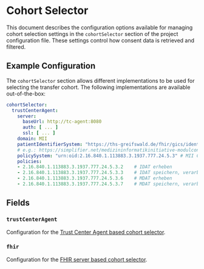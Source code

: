 # Cohort Selector <Badge type="tip" text="Clinical Domain Agent" /> <Badge type="warning" text="Since 5.0" />

This document describes the configuration options available for managing cohort selection settings
in the `cohortSelector` section of the project configuration file. These settings control how
consent data is retrieved and filtered.

## Example Configuration

The `cohortSelector` section allows different implementations to be used for selecting the transfer
cohort. The following implementations are available out-of-the-box:

```yaml
cohortSelector:
  trustCenterAgent:
    server:
      baseUrl: http://tc-agent:8080
      auth: [ ... ]
      ssl: [ ... ]
    domain: MII
    patientIdentifierSystem: "https://ths-greifswald.de/fhir/gics/identifiers/Pseudonym"
    # e.g.: https://simplifier.net/medizininformatikinitiative-modulconsent/2.16.840.1.113883.3.1937.777.24.5.3--20210423105554
    policySystem: "urn:oid:2.16.840.1.113883.3.1937.777.24.5.3" # MII CS Consent Policy
    policies:
    - 2.16.840.1.113883.3.1937.777.24.5.3.2    # IDAT erheben
    - 2.16.840.1.113883.3.1937.777.24.5.3.3    # IDAT speichern, verarbeiten
    - 2.16.840.1.113883.3.1937.777.24.5.3.6    # MDAT erheben
    - 2.16.840.1.113883.3.1937.777.24.5.3.7    # MDAT speichern, verarbeiten
```

## Fields

### `trustCenterAgent`
Configuration for the [Trust Center Agent based cohort selector](./cohort-selector/trustCenterAgent).

### `fhir`
Configuration for the [FHIR server based cohort selector](./cohort-selector/fhir).
